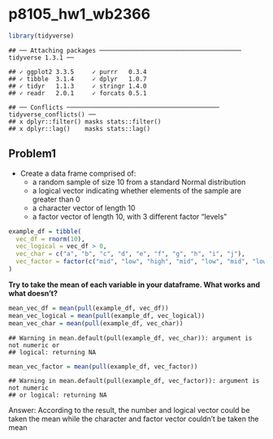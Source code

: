 p8105\_hw1\_wb2366
================

``` r
library(tidyverse)
```

    ## ── Attaching packages ─────────────────────────────────────── tidyverse 1.3.1 ──

    ## ✓ ggplot2 3.3.5     ✓ purrr   0.3.4
    ## ✓ tibble  3.1.4     ✓ dplyr   1.0.7
    ## ✓ tidyr   1.1.3     ✓ stringr 1.4.0
    ## ✓ readr   2.0.1     ✓ forcats 0.5.1

    ## ── Conflicts ────────────────────────────────────────── tidyverse_conflicts() ──
    ## x dplyr::filter() masks stats::filter()
    ## x dplyr::lag()    masks stats::lag()

## Problem1

-   Create a data frame comprised of:
    -   a random sample of size 10 from a standard Normal distribution
    -   a logical vector indicating whether elements of the sample are
        greater than 0
    -   a character vector of length 10
    -   a factor vector of length 10, with 3 different factor “levels”

``` r
example_df = tibble(
  vec_df = rnorm(10),
  vec_logical = vec_df > 0,
  vec_char = c("a", "b", "c", "d", "e", "f", "g", "h", "i", "j"),
  vec_factor = factor(c("mid", "low", "high", "mid", "low", "mid", "low", "high", "high", "low"))
)
```

**Try to take the mean of each variable in your dataframe. What works
and what doesn’t?**

``` r
mean_vec_df = mean(pull(example_df, vec_df))
mean_vec_logical = mean(pull(example_df, vec_logical))
mean_vec_char = mean(pull(example_df, vec_char))
```

    ## Warning in mean.default(pull(example_df, vec_char)): argument is not numeric or
    ## logical: returning NA

``` r
mean_vec_factor = mean(pull(example_df, vec_factor))
```

    ## Warning in mean.default(pull(example_df, vec_factor)): argument is not numeric
    ## or logical: returning NA

Answer: According to the result, the number and logical vector could be
taken the mean while the character and factor vector couldn’t be taken
the mean
